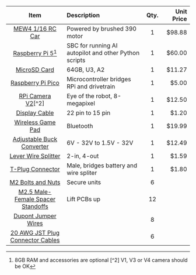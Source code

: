 | Item         | Description                     | Qty.  | Unit Price   |
| :---:        | :---                            | :---: |         ---: |
| [MEW4 1/16 RC Car](https://www.amazon.com/dp/B0CKPCPDSG) |  Powered by brushed 390 motor | 1 | $98.88 |
| [Raspberry Pi 5](https://www.pishop.us/product/raspberry-pi-5-4gb/?src=raspberrypi)[^1] | SBC for running AI autopilot and other Python scripts | 1 | $60.00 | 
| [MicroSD Card](https://www.amazon.com/dp/B09X7C7LL1/?th=1) | 64GB, U3, A2 | 1 | $11.27 |
| [Raspberry Pi Pico](https://www.pishop.us/product/raspberry-pi-pico-h-pre-soldered-headers/) | Microcontroller bridges RPi and drivetrain | 1 | $5.00 | Wireless and bluetooth are optional |
| [RPi Camera V2](https://www.amazon.com/dp/B01ER2SKFS?th=1)[^2] | Eye of the robot, 8-megapixel | 1 | $12.50 |
| [Display Cable](https://www.pishop.us/product/display-cable-for-raspberry-pi-5/) | 22 pin to 15 pin | 1 | $1.20 |
| [Wireless Game Pad](https://www.amazon.com/gp/product/B0BWH7FBZC/) | Bluetooth | 1 | $19.99 |
| [Adjustable Buck Converter](https://www.amazon.com/dp/B0CXT83GV6) | 6V - 32V to 1.5V - 32V | 1 | $12.49 |
| [Lever Wire Splitter](https://www.amazon.com/dp/B08JPBJDW4) | 2-in, 4-out | 1 | $1.59 |
| [T-Plug Connector](https://www.amazon.com/dp/B07WHPD4KD/) | Male, bridges battery and wire spliter | 1 | $1.80 |
| [M2 Bolts and Nuts](https://www.amazon.com/dp/B09ZHHSY92?th=1) | Secure units | 6 |  |
| [M2.5 Male-Female Spacer Standoffs](https://www.amazon.com/dp/B0BP6LT76V) | Lift PCBs up | 12 |  |
| [Dupont Jumper Wires](https://www.amazon.com/dp/B01EV70C78?th=1) |  | 8 |  |
| [20 AWG JST Plug Connector Cables](https://www.amazon.com/dp/B01M5AHF0Z) |  | 6 |  |

[^1]: 8GB RAM and accessories are optional
[^2]  V1, V3 or V4 camera should be OK

